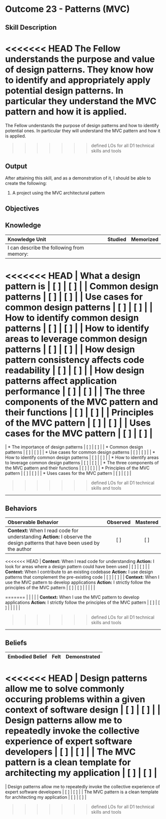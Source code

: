 # Outcome 23 - Patterns (MVC)

**Skill Description**
----------
<<<<<<< HEAD
The Fellow understands the purpose and value of design patterns. They know how to identify and appropriately apply potential design patterns. In particular they understand the MVC pattern and how it is applied.
=======
The Fellow understands the purpose of design patterns and how to identify potential ones.  In particular they will understand the MVC pattern and how it is applied.
>>>>>>> defined LOs for all D1 technical skills and tools


**Output**
----------
After attaining this skill, and as a demonstration of it, I should be able to create the following:

1. A project using the MVC architectural pattern


**Objectives**
----------
## **Knowledge**


| Knowledge Unit   |      Studied      | Memorized |
|:-------------|:------------------:|:--------:|
| I can describe the following from memory: | | |
<<<<<<< HEAD
| What a design pattern is | [ ] | [ ]  |
| Common design patterns | [ ] | [ ]  |
| Use cases for common design patterns | [ ] | [ ]  |
| How to identify common design patterns | [ ] | [ ]  |
| How to identify areas to leverage common design patterns | [ ] | [ ]  |
| How design pattern consistency affects code readability | [ ] | [ ]  |
| How design patterns affect application performance | [ ] | [ ]  |
| The three components of the MVC pattern and their functions | [ ] | [ ]  |
| Principles of the MVC pattern | [ ] | [ ]  |
| Uses cases for the MVC pattern | [ ] | [ ]  |
=======
| * The importance of design patterns | [ ] | [ ]  |
| * Common design patterns | [ ] | [ ]  |
| * Use cases for common design patterns | [ ] | [ ]  |
| * How to identify common design patterns | [ ] | [ ]  |
| * How to identify areas to leverage common design patterns | [ ] | [ ]  |
| * The three components of the MVC pattern and their functions | [ ] | [ ]  |
| * Principles of the MVC pattern | [ ] | [ ]  |
| * Uses cases for the MVC pattern | [ ] | [ ]  |
>>>>>>> defined LOs for all D1 technical skills and tools



----------


## **Behaviors**

| Observable Behavior   |      Observed      | Mastered |
|:-------------|:------------------:|:--------:|
| **Context:** When I read code for understanding **Action:** I observe the design patterns that have been used by the author | [ ] | [ ] |
<<<<<<< HEAD
| **Context:** When I read code for understanding **Action:** I look for areas where a design pattern could have been used | [ ] | [ ] |
| **Context:** When I contribute to an existing codebase **Action:** I use design patterns that complement the pre-existing code | [ ] | [ ] |
| **Context:** When I use the MVC pattern to develop applications **Action:** I strictly follow the principles of the MVC pattern | [ ] | [ ] |
| | | |

=======
| | | |
| **Context:** When I use the MVC pattern to develop applications **Action:** I strictly follow the principles of the MVC pattern | [ ] | [ ] |
| | | |



>>>>>>> defined LOs for all D1 technical skills and tools
----------


## **Beliefs**


| Embodied Belief   |      Felt      | Demonstrated |
|:-------------|:------------------:|:--------:|
<<<<<<< HEAD
| Design patterns allow me to solve commonly occuring problems within a given context of software design | [ ] | [ ] |
| Design patterns allow me to repeatedly invoke the collective experience of expert software developers | [ ] | [ ] |
| The MVC pattern is a clean template for architecting my application | [ ] | [ ] |
=======
| Design patterns allow me to repeatedly invoke the collective experience of expert software developers | [ ] | [ ] |
| The MVC pattern is a clean template for architecting my application | [ ] | [ ] |

>>>>>>> defined LOs for all D1 technical skills and tools
